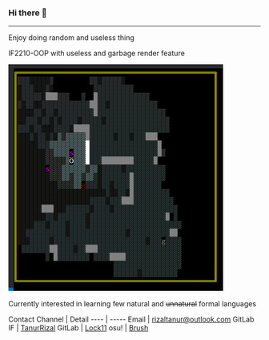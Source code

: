 ### Hi there 👋
---
Enjoy doing random and useless thing

IF2210-OOP with useless and garbage render feature

![V2.5 Raycast](https://raw.githubusercontent.com/Lock1/IF2210-OOP-1/main/other/img/raycast-decoloration.gif)

Currently interested in learning few natural and ~~unnatural~~ formal languages

Contact
Channel   | Detail
----      | -----
Email     | rizaltanur@outlook.com 
GitLab IF | [TanurRizal](https://gitlab.informatika.org/TanurRizal) 
GitLab    | [Lock11](https://gitlab.com/Lock11) 
osu!      | [Brush](https://osu.ppy.sh/u/brush)
